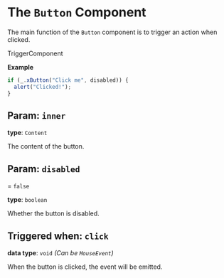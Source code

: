 <script setup>
import Kind from "helpers/kind.vue";
import Optional from "helpers/optional.vue";
</script>

# The `Button` Component

The main function of the `Button` component is to trigger an action when clicked.

<Kind>TriggerComponent</Kind>

**Example**

```ts
if (_.xButton("Click me", disabled)) {
  alert("Clicked!");
}
```

## Param: `inner`

**type**: `Content`

The content of the button.

## Param: `disabled`

<Optional/> = `false`

**type**: `boolean`

Whether the button is disabled.

## Triggered when: `click`

**data type**: `void` _(Can be `MouseEvent`)_

When the button is clicked, the event will be emitted.
